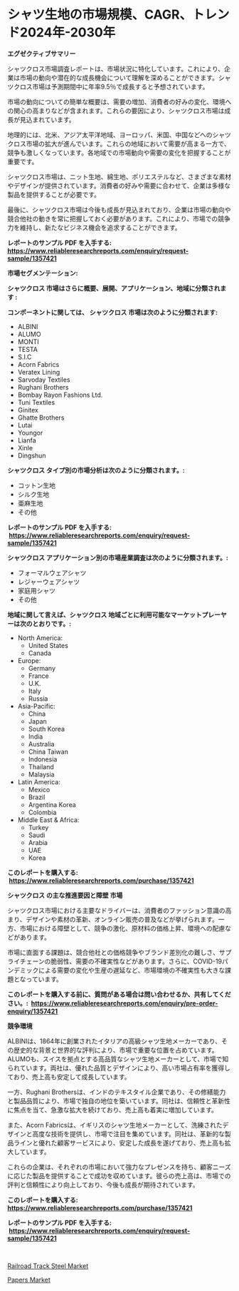 <p><h1>シャツ生地の市場規模、CAGR、トレンド2024年-2030年</h1></p><p><strong>エグゼクティブサマリー</strong></p>
<p><p>シャツクロス市場調査レポートは、市場状況に特化しています。これにより、企業は市場の動向や潜在的な成長機会について理解を深めることができます。シャツクロス市場は予測期間中に年率9.5％で成長すると予想されています。</p><p>市場の動向についての簡単な概要は、需要の増加、消費者の好みの変化、環境への関心の高まりなどが含まれます。これらの要因により、シャツクロス市場は成長が見込まれています。</p><p>地理的には、北米、アジア太平洋地域、ヨーロッパ、米国、中国などへのシャツクロス市場の拡大が進んでいます。これらの地域において需要が高まる一方で、競争も激しくなっています。各地域での市場動向や需要の変化を把握することが重要です。</p><p>シャツクロス市場は、ニット生地、綿生地、ポリエステルなど、さまざまな素材やデザインが提供されています。消費者の好みや需要に合わせて、企業は多様な製品を提供することが必要です。</p><p>最後に、シャツクロス市場は今後も成長が見込まれており、企業は市場の動向や競合他社の動きを常に把握しておく必要があります。これにより、市場での競争力を維持し、新たなビジネス機会を追求することができます。</p></p>
<p><strong>レポートのサンプル PDF を入手する: <a href="https://www.reliableresearchreports.com/enquiry/request-sample/1357421">https://www.reliableresearchreports.com/enquiry/request-sample/1357421</a></strong></p>
<p><strong>市場セグメンテーション:</strong></p>
<p><strong> シャツクロス 市場はさらに概要、展開、アプリケーション、地域に分類されます :</strong></p>
<p><strong>コンポーネントに関しては、 シャツクロス 市場は次のように分類されます: &nbsp;</strong></p>
<p><ul><li>ALBINI</li><li>ALUMO</li><li>MONTI</li><li>TESTA</li><li>S.I.C</li><li>Acorn Fabrics</li><li>Veratex Lining</li><li>Sarvoday Textiles</li><li>Rughani Brothers</li><li>Bombay Rayon Fashions Ltd.</li><li>Tuni Textiles</li><li>Ginitex</li><li>Ghatte Brothers</li><li>Lutai</li><li>Youngor</li><li>Lianfa</li><li>Xinle</li><li>Dingshun</li></ul></p>
<p><strong> シャツクロス タイプ別の市場分析は次のように分類されます。:</strong></p>
<p><ul><li>コットン生地</li><li>シルク生地</li><li>亜麻生地</li><li>その他</li></ul></p>
<p><strong>レポートのサンプル PDF を入手する: &nbsp;<a href="https://www.reliableresearchreports.com/enquiry/request-sample/1357421">https://www.reliableresearchreports.com/enquiry/request-sample/1357421</a></strong></p>
<p><strong> シャツクロス アプリケーション別の市場産業調査は次のように分類されます。:</strong></p>
<p><ul><li>フォーマルウェアシャツ</li><li>レジャーウェアシャツ</li><li>家庭用シャツ</li><li>その他</li></ul></p>
<p><strong>地域に関して言えば、シャツクロス 地域ごとに利用可能なマーケットプレーヤーは次のとおりです。:</strong></p>
<p><ul>
    <li>
        North America:
        <ul>
            <li>United States</li>
            <li>Canada</li>
        </ul>
    </li>
    <li>
        Europe:
        <ul>
            <li>Germany</li>
            <li>France</li>
            <li>U.K.</li>
            <li>Italy</li>
            <li>Russia</li>
        </ul>
    </li>
    <li>
        Asia-Pacific:
        <ul>
            <li>China</li>
            <li>Japan</li>
            <li>South Korea</li>
            <li>India</li>
            <li>Australia</li>
            <li>China Taiwan</li>
            <li>Indonesia</li>
            <li>Thailand</li>
            <li>Malaysia</li>
        </ul>
    </li>
    <li>
        Latin America:
        <ul>
            <li>Mexico</li>
            <li>Brazil</li>
            <li>Argentina Korea</li>
            <li>Colombia</li>
        </ul>
    </li>
    <li>
        Middle East & Africa:
        <ul>
            <li>Turkey</li>
            <li>Saudi</li>
            <li>Arabia</li>
            <li>UAE</li>
            <li>Korea</li>
        </ul>
    </li>
    </ul></p>
<p><strong>このレポートを購入する: &nbsp;<a href="https://www.reliableresearchreports.com/purchase/1357421">https://www.reliableresearchreports.com/purchase/1357421</a></strong></p>
<p><strong>シャツクロス の主な推進要因と障壁 市場</strong></p>
<p><p>シャツクロス市場における主要なドライバーは、消費者のファッション意識の高まり、デザインや素材の革新、オンライン販売の普及などが挙げられます。一方、市場における障壁として、競争の激化、原材料の価格上昇、環境への配慮などがあります。</p><p>市場に直面する課題は、競合他社との価格競争やブランド差別化の難しさ、サプライチェーンの脆弱性、需要の不確実性などがあります。さらに、COVID-19パンデミックによる需要の変化や生産の遅延など、市場環境の不確実性も大きな課題となっています。</p></p>
<p><strong>このレポートを購入する前に、質問がある場合は問い合わせるか、共有してください。:&nbsp; <a href="https://www.reliableresearchreports.com/enquiry/pre-order-enquiry/1357421">https://www.reliableresearchreports.com/enquiry/pre-order-enquiry/1357421</a></strong></p>
<p><strong>競争環境</strong></p>
<p><p>ALBINIは、1864年に創業されたイタリアの高級シャツ生地メーカーであり、その歴史的な背景と世界的な評判により、市場で重要な位置を占めています。ALUMOも、スイスを拠点とする高品質なシャツ生地メーカーとして、市場で知られています。両社は、優れた品質とデザインにより、高い市場占有率を獲得しており、売上高も安定して成長しています。</p><p>一方、Rughani Brothersは、インドのテキスタイル企業であり、その修繕能力と製品品質により、市場で独自の地位を築いています。同社は、信頼性と革新性に焦点を当て、急激な拡大を続けており、売上高も着実に増加しています。</p><p>また、Acorn Fabricsは、イギリスのシャツ生地メーカーとして、洗練されたデザインと高度な技術を提供し、市場で注目を集めています。同社は、革新的な製品ラインと優れた顧客サービスにより、安定した成長を遂げており、売上高も拡大しています。</p><p>これらの企業は、それぞれの市場において強力なプレゼンスを持ち、顧客ニーズに応じた製品を提供することで成功を収めています。彼らの売上高は、市場での評判と信頼性により向上しており、今後も成長が期待されています。</p></p>
<p><strong>このレポートを購入する: &nbsp; <a href="https://www.reliableresearchreports.com/purchase/1357421">https://www.reliableresearchreports.com/purchase/1357421</a></strong></p>
<p><strong>レポートのサンプル PDF を入手する: &nbsp;<a href="https://www.reliableresearchreports.com/enquiry/request-sample/1357421">https://www.reliableresearchreports.com/enquiry/request-sample/1357421</a></strong><strong></strong></p>
<p>&nbsp;</p>
<p><p><a href="https://github.com/Angelnienowdseej3e45z3p8c/Market-Research-Report-List-1/blob/main/railroad-track-steel-market.md">Railroad Track Steel Market</a></p><p><a href="https://extreme-scabiosa-c81.notion.site/Papers-Market-Size-Furnishes-Valuable-Information-Encompassing-Market-Share-Market-Trends-and-Proj-82c57f8e081c4d479d060f84d8bc9967">Papers Market</a></p></p>
